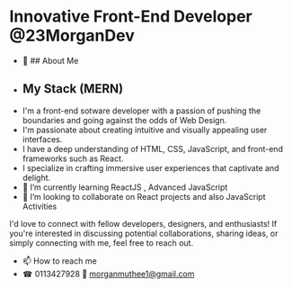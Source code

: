 # Innovative Front-End Developer @23MorganDev
- 👀 ## About Me
- ## My Stack (MERN)
- I'm a front-end sotware developer with a passion of pushing the boundaries and going against the odds of Web Design.
- I'm passionate about creating intuitive and visually appealing user interfaces.
-  I have a deep understanding of HTML, CSS, JavaScript, and front-end frameworks such as React.
-  I specialize in crafting immersive user experiences that captivate and delight.
- 🌱 I’m currently learning ReactJS , Advanced JavaScript
- 💞️ I’m looking to collaborate on React projects and also JavaScript Activities

I'd love to connect with fellow developers, designers, and enthusiasts! If you're interested in discussing potential collaborations, sharing ideas, or simply connecting with me,
feel free to reach out.
- 📫 How to reach me 
- 
     ☎ 0113427928
     📧 morganmuthee1@gmail.com

